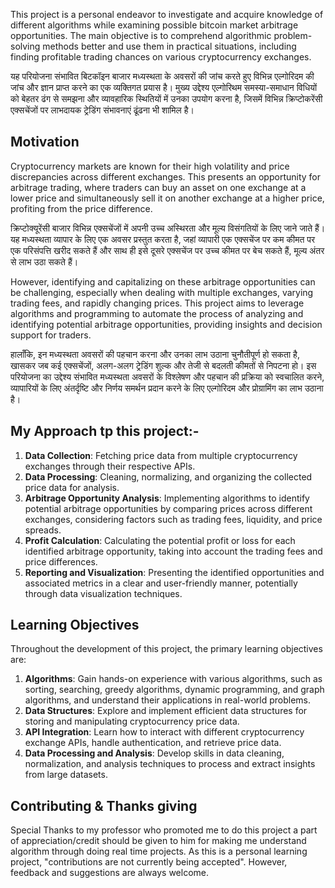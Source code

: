 This project is a personal endeavor to investigate and acquire knowledge of different algorithms while examining possible bitcoin market arbitrage opportunities. The main objective is to comprehend algorithmic problem-solving methods better and use them in practical situations, including finding profitable trading chances on various cryptocurrency exchanges.

यह परियोजना संभावित बिटकॉइन बाजार मध्यस्थता के अवसरों की जांच करते हुए विभिन्न एल्गोरिदम की जांच और ज्ञान प्राप्त करने का एक व्यक्तिगत प्रयास है। मुख्य उद्देश्य एल्गोरिथम समस्या-समाधान विधियों को बेहतर ढंग से समझना और व्यावहारिक स्थितियों में उनका उपयोग करना है, जिसमें विभिन्न क्रिप्टोकरेंसी एक्सचेंजों पर लाभदायक ट्रेडिंग संभावनाएं ढूंढना भी शामिल है।

## Motivation

Cryptocurrency markets are known for their high volatility and price discrepancies across different exchanges. This presents an opportunity for arbitrage trading, where traders can buy an asset on one exchange at a lower price and simultaneously sell it on another exchange at a higher price, profiting from the price difference.

क्रिप्टोक्यूरेंसी बाजार विभिन्न एक्सचेंजों में अपनी उच्च अस्थिरता और मूल्य विसंगतियों के लिए जाने जाते हैं। यह मध्यस्थता व्यापार के लिए एक अवसर प्रस्तुत करता है, जहां व्यापारी एक एक्सचेंज पर कम कीमत पर एक परिसंपत्ति खरीद सकते हैं और साथ ही इसे दूसरे एक्सचेंज पर उच्च कीमत पर बेच सकते हैं, मूल्य अंतर से लाभ उठा सकते हैं।

However, identifying and capitalizing on these arbitrage opportunities can be challenging, especially when dealing with multiple exchanges, varying trading fees, and rapidly changing prices. This project aims to leverage algorithms and programming to automate the process of analyzing and identifying potential arbitrage opportunities, providing insights and decision support for traders.

हालाँकि, इन मध्यस्थता अवसरों की पहचान करना और उनका लाभ उठाना चुनौतीपूर्ण हो सकता है, खासकर जब कई एक्सचेंजों, अलग-अलग ट्रेडिंग शुल्क और तेजी से बदलती कीमतों से निपटना हो। इस परियोजना का उद्देश्य संभावित मध्यस्थता अवसरों के विश्लेषण और पहचान की प्रक्रिया को स्वचालित करने, व्यापारियों के लिए अंतर्दृष्टि और निर्णय समर्थन प्रदान करने के लिए एल्गोरिदम और प्रोग्रामिंग का लाभ उठाना है।

## My Approach tp this project:- 

1. **Data Collection**: Fetching price data from multiple cryptocurrency exchanges through their respective APIs.
2. **Data Processing**: Cleaning, normalizing, and organizing the collected price data for analysis.
3. **Arbitrage Opportunity Analysis**: Implementing algorithms to identify potential arbitrage opportunities by comparing prices across different exchanges, considering factors such as trading fees, liquidity, and price spreads.
4. **Profit Calculation**: Calculating the potential profit or loss for each identified arbitrage opportunity, taking into account the trading fees and price differences.
5. **Reporting and Visualization**: Presenting the identified opportunities and associated metrics in a clear and user-friendly manner, potentially through data visualization techniques.

## Learning Objectives

Throughout the development of this project, the primary learning objectives are:

1. **Algorithms**: Gain hands-on experience with various algorithms, such as sorting, searching, greedy algorithms, dynamic programming, and graph algorithms, and understand their applications in real-world problems.
2. **Data Structures**: Explore and implement efficient data structures for storing and manipulating cryptocurrency price data.
3. **API Integration**: Learn how to interact with different cryptocurrency exchange APIs, handle authentication, and retrieve price data.
4. **Data Processing and Analysis**: Develop skills in data cleaning, normalization, and analysis techniques to process and extract insights from large datasets.

   
## Contributing & Thanks giving
Special Thanks to my professor who promoted me to do this project a part of appreciation/credit should be given to him for making me understand algorithm through doing real time projects.
As this is a personal learning project, "contributions are not currently being accepted". However, feedback and suggestions are always welcome. 


